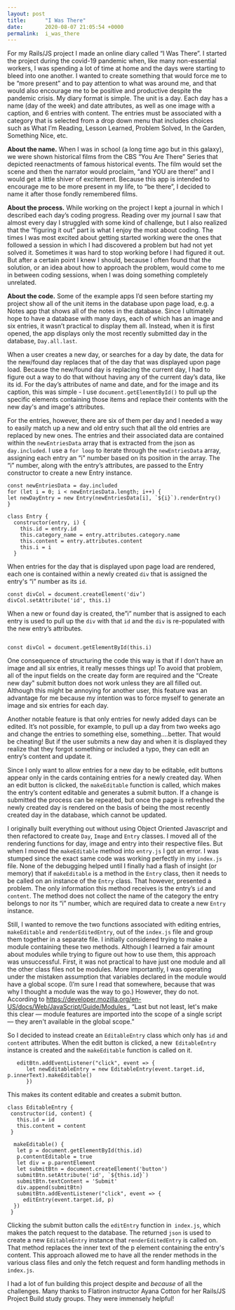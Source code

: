 ```yaml
---
layout: post
title:      "I Was There"
date:       2020-08-07 21:05:54 +0000
permalink:  i_was_there
---
```


For my Rails/JS project I made an online diary called “I Was There”.  I started the project during the covid-19 pandemic when, like many non-essential workers, I was spending a lot of time at home and the days were starting to bleed into one another.  I wanted to create something that would force me to be “more present” and to pay attention to what was around me, and that would also encourage me to be positive and productive despite the pandemic crisis.  My diary format is simple.  The unit is a day.  Each day has a name (day of the week) and date attributes, as well as one image with a caption, and 6 entries with content. The entries must be associated with a category that is selected from a drop down menu that includes choices such as What I’m Reading, Lesson Learned, Problem Solved, In the Garden, Something Nice, etc. 

**About the name.** When I was in school (a long time ago but in this galaxy), we were shown historical films from the CBS “You Are There” Series that depicted reenactments of famous historical events.  The film would set the scene and then the narrator would proclaim, “and YOU are there!” and I would get a little shiver of excitement.  Because this app is intended to encourage me to be more present in my life, to “be there”, I decided to name it after those fondly remembered films. 

**About the process.** While working on the project I kept a journal in which I described each day’s coding progress.  Reading over my journal I saw that almost every day I struggled with some kind of challenge, but I also realized that the “figuring it out” part is what I enjoy the most about coding.  The times I was most excited about getting started working were the ones that followed a session in which I had discovered a problem but had not yet solved it.  Sometimes it was hard to stop working before I had figured it out.  But after a certain point I knew I should, because I often found that the solution, or an idea about how to approach the problem, would come to me in between coding sessions, when I was doing something completely unrelated.

**About the code.** Some of the example apps I’d seen before starting my project show all of the unit items in the database upon page load, e.g. a Notes app that shows all of the notes in the database.  Since I ultimately hope to have a database with many days, each of which has an image and six entries, it wasn’t practical to display them all.  Instead, when it is first opened, the app displays only the most recently submitted day in the database, `Day.all.last`.

When a user creates a new day, or searches for a day by date, the data for the new/found day replaces that of the day that was displayed upon page load.  Because the new/found day is replacing the current day, I had to figure out a way to do that without having any of the current day’s data, like its id.  For the day’s attributes of name and date, and for the image and its caption, this was simple - I use `document.getElementById()` to pull up the specific elements containing those items and replace their contents with the new day's and image's attributes.

For the entries, however, there are six of them per day and I needed a way to easily match up a new and old entry such that all the old entries are replaced by new ones.   The entries and their associated data are contained within the `newEntriesData` array that is extracted from the json as `day.included`.   I use a `for loop` to iterate through the `newEntriesData` array, assigning each entry an “i" number based on its position in the array. The “i”  number, along with the entry’s attributes, are passed to the Entry constructor to create a new Entry instance.

```
const newEntriesData = day.included
for (let i = 0; i < newEntriesData.length; i++) {
let newDayEntry = new Entry(newEntriesData[i], `${i}`).renderEntry()
}
```


```
class Entry {
  constructor(entry, i) {
    this.id = entry.id
    this.category_name = entry.attributes.category.name
    this.content = entry.attributes.content
    this.i = i
  }
```
When entries for the day that is displayed upon page load are rendered, each one is contained within a newly created `div` that is assigned the entry's “i” number as its `id`.

```
const divCol = document.createElement('div’)
divCol.setAttribute('id', this.i)
```

When a new or found day is created, the”i” number that is assigned to each entry is used to pull up the `div` with that `id` and the `div` is re-populated with the new entry’s attributes.
```

const divCol = document.getElementById(this.i)
```
One consequence of structuring the code this way is that if I don’t have an image and all six entries, it really messes things up!  To avoid that problem, all of the input fields on the create day form are required and the “Create new day" submit button does not work unless they are all filled out.  Although this might be annoying for another user, this feature was an advantage for me because my intention was to force myself to generate an image and six entries for each day. 
 
Another notable feature is that only entries for newly added days can be edited.  It’s not possible, for example, to pull up a day from two weeks ago and change the entries to something else, something….better.  That would be cheating!  But if the user submits a new day and when it is displayed they realize that they forgot something or included a typo, they can edit an entry’s content and update it.

Since I only want to allow entries for a new day to be editable, edit buttons appear only in the cards containing entries for a newly created day. When an edit button is clicked, the `makeEditable` function is called, which makes the entry’s content editable and generates a submit button. If a change is submitted the process can be repeated, but once the page is refreshed the newly created day is rendered on the basis of being the most recently created day in the database, which cannot be updated.

I originally built everything out without using Object Oriented Javascript and then refactored to create `Day`, `Image` and `Entry` classes.  I moved all of the rendering functions for day, image and entry into their respective files.  But when I moved the `makeEditable` method into `entry.js` I got an error.  I was stumped since the exact same code was working perfectly in my `index.js` file.  None of the debugging helped until I finally had a flash of insight (or memory) that if `makeEditable` is a method in the `Entry` class, then it needs to be called on an instance of the `Entry` class.  That however, presented a problem.  The only information this method receives is the entry’s `id` and` content`.  The method does not collect the name of the category the entry belongs to nor its “i” number, which are required data to create a new `Entry` instance. 

Still, I wanted to remove the two functions associated with editing entries, `makeEditable` and `renderEditedEntry`, out of the `index.js` file and group them together in a separate file.  I initially considered trying to make a module containing these two methods.  Although I learned a fair amount about modules while trying to figure out how to use them, this approach was unsuccessful.  First, it was not practical to have just one module and all the other class files not be modules.  More importantly, I was operating under the mistaken assumption that variables declared in the module would have a global scope.  (I’m sure I read that somewhere, because that was why I thought a module was the way to go.)   However, they do not.  According to [https://developer.mozilla.org/en-US/docs/Web/JavaScript/Guide/Modules ](http://), “Last but not least, let's make this clear — module features are imported into the scope of a single script — they aren't available in the global scope.”

So I decided to instead create an `EditableEntry` class which only has `id` and `content` attributes. When the edit button is clicked, a new` EditableEntry` instance is created and the `makeEditable` function is called on it.

```
   editBtn.addEventListener("click", event => {
      let newEditableEntry = new EditableEntry(event.target.id, p.innerText).makeEditable()
      })
```

This makes its content editable and creates a submit button.  

 ```
class EditableEntry {
  constructor(id, content) {
    this.id = id
    this.content = content
  }

   makeEditable() {
    let p = document.getElementById(this.id)
    p.contentEditable = true
    let div = p.parentElement
    let submitBtn = document.createElement('button')
    submitBtn.setAttribute('id', `${this.id}`)
    submitBtn.textContent = 'Submit'
    div.append(submitBtn)
    submitBtn.addEventListener("click", event => {
      editEntry(event.target.id, p)
   })
  }
```

Clicking the submit button calls the `editEntry` function in` index.js`, which makes the patch request to the database.  The returned `json` is used to create a new `EditableEntry` instance that `renderEditedEntry` is called on. That method replaces the inner text of the p element containing the entry's content.  This approach allowed me to have all the render methods in the various class files and only the fetch request and form handling methods in `index.js`.

I had a lot of fun building this project despite and *because* of all the challenges.  Many thanks to Flatiron instructor Ayana Cotton for her Rails/JS Project Build study groups.  They were immensely helpful!




